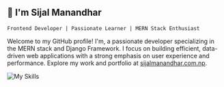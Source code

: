 ## 👋 I'm Sijal Manandhar

`Frontend Developer | Passionate Learner | MERN Stack Enthusiast`

Welcome to my GitHub profile! I'm, a passionate developer specializing in the MERN stack and Django Framework. I focus on building efficient, data-driven web applications with a strong emphasis on user experience and performance. Explore my work and portfolio at [sijalmanandhar.com.np](https://sijalmanandhar.com.np/).

![My Skills](https://skillicons.dev/icons?i=js,mongodb,express,react,nodejs,redux,tailwindcss,python,flask,django&perline=5)
